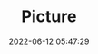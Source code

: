 ---
weight: 1
images:
- /images/edited/12.jpeg
title: Picture
date: 2022-06-12 05:47:29
tags: [luminarneo,work,ILCE7M3,64.0,person]
---